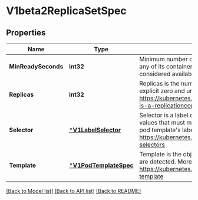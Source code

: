 # V1beta2ReplicaSetSpec

## Properties
Name | Type | Description | Notes
------------ | ------------- | ------------- | -------------
**MinReadySeconds** | **int32** | Minimum number of seconds for which a newly created pod should be ready without any of its container crashing, for it to be considered available. Defaults to 0 (pod will be considered available as soon as it is ready) | [optional] [default to null]
**Replicas** | **int32** | Replicas is the number of desired replicas. This is a pointer to distinguish between explicit zero and unspecified. Defaults to 1. More info: https://kubernetes.io/docs/concepts/workloads/controllers/replicationcontroller/#what-is-a-replicationcontroller | [optional] [default to null]
**Selector** | [***V1LabelSelector**](v1.LabelSelector.md) | Selector is a label query over pods that should match the replica count. Label keys and values that must match in order to be controlled by this replica set. It must match the pod template&#39;s labels. More info: https://kubernetes.io/docs/concepts/overview/working-with-objects/labels/#label-selectors | [default to null]
**Template** | [***V1PodTemplateSpec**](v1.PodTemplateSpec.md) | Template is the object that describes the pod that will be created if insufficient replicas are detected. More info: https://kubernetes.io/docs/concepts/workloads/controllers/replicationcontroller#pod-template | [optional] [default to null]

[[Back to Model list]](../README.md#documentation-for-models) [[Back to API list]](../README.md#documentation-for-api-endpoints) [[Back to README]](../README.md)


